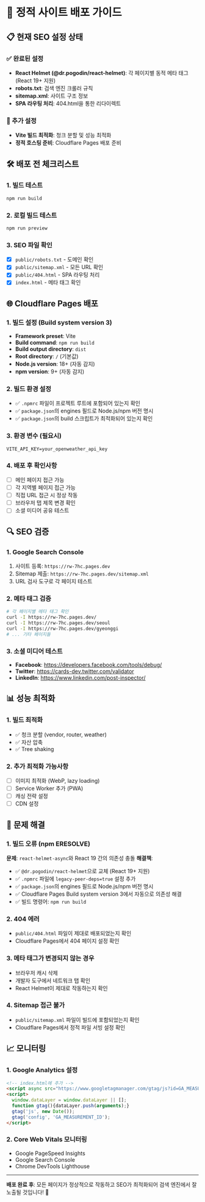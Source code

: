 # 🚀 정적 사이트 배포 가이드

## 📋 현재 SEO 설정 상태

### ✅ 완료된 설정
- **React Helmet (@dr.pogodin/react-helmet)**: 각 페이지별 동적 메타 태그 (React 19+ 지원)
- **robots.txt**: 검색 엔진 크롤러 규칙
- **sitemap.xml**: 사이트 구조 정보
- **SPA 라우팅 처리**: 404.html을 통한 리다이렉트

### 🔧 추가 설정
- **Vite 빌드 최적화**: 청크 분할 및 성능 최적화
- **정적 호스팅 준비**: Cloudflare Pages 배포 준비

## 🛠️ 배포 전 체크리스트

### 1. 빌드 테스트
```bash
npm run build
```

### 2. 로컬 빌드 테스트
```bash
npm run preview
```

### 3. SEO 파일 확인
- [x] `public/robots.txt` - 도메인 확인
- [x] `public/sitemap.xml` - 모든 URL 확인
- [x] `public/404.html` - SPA 라우팅 처리
- [x] `index.html` - 메타 태그 확인

## 🌐 Cloudflare Pages 배포

### 1. 빌드 설정 (Build system version 3)
- **Framework preset**: Vite
- **Build command**: `npm run build`
- **Build output directory**: `dist`
- **Root directory**: `/` (기본값)
- **Node.js version**: 18+ (자동 감지)
- **npm version**: 9+ (자동 감지)

### 2. 빌드 환경 설정
- ✅ `.npmrc` 파일이 프로젝트 루트에 포함되어 있는지 확인
- ✅ `package.json`의 engines 필드로 Node.js/npm 버전 명시
- ✅ `package.json`의 build 스크립트가 최적화되어 있는지 확인

### 3. 환경 변수 (필요시)
```
VITE_API_KEY=your_openweather_api_key
```

### 4. 배포 후 확인사항
- [ ] 메인 페이지 접근 가능
- [ ] 각 지역별 페이지 접근 가능
- [ ] 직접 URL 접근 시 정상 작동
- [ ] 브라우저 탭 제목 변경 확인
- [ ] 소셜 미디어 공유 테스트

## 🔍 SEO 검증

### 1. Google Search Console
1. 사이트 등록: `https://rw-7hc.pages.dev`
2. Sitemap 제출: `https://rw-7hc.pages.dev/sitemap.xml`
3. URL 검사 도구로 각 페이지 테스트

### 2. 메타 태그 검증
```bash
# 각 페이지별 메타 태그 확인
curl -I https://rw-7hc.pages.dev/
curl -I https://rw-7hc.pages.dev/seoul
curl -I https://rw-7hc.pages.dev/gyeonggi
# ... 기타 페이지들
```

### 3. 소셜 미디어 테스트
- **Facebook**: https://developers.facebook.com/tools/debug/
- **Twitter**: https://cards-dev.twitter.com/validator
- **LinkedIn**: https://www.linkedin.com/post-inspector/

## 📊 성능 최적화

### 1. 빌드 최적화
- ✅ 청크 분할 (vendor, router, weather)
- ✅ 자산 압축
- ✅ Tree shaking

### 2. 추가 최적화 가능사항
- [ ] 이미지 최적화 (WebP, lazy loading)
- [ ] Service Worker 추가 (PWA)
- [ ] 캐싱 전략 설정
- [ ] CDN 설정

## 🐛 문제 해결

### 1. 빌드 오류 (npm ERESOLVE)
**문제**: `react-helmet-async`와 React 19 간의 의존성 충돌
**해결책**:
- ✅ `@dr.pogodin/react-helmet`으로 교체 (React 19+ 지원)
- ✅ `.npmrc` 파일에 `legacy-peer-deps=true` 설정 추가
- ✅ `package.json`의 engines 필드로 Node.js/npm 버전 명시
- ✅ Cloudflare Pages Build system version 3에서 자동으로 의존성 해결
- ✅ 빌드 명령어: `npm run build`

### 2. 404 에러
- `public/404.html` 파일이 제대로 배포되었는지 확인
- Cloudflare Pages에서 404 페이지 설정 확인

### 3. 메타 태그가 변경되지 않는 경우
- 브라우저 캐시 삭제
- 개발자 도구에서 네트워크 탭 확인
- React Helmet이 제대로 작동하는지 확인

### 4. Sitemap 접근 불가
- `public/sitemap.xml` 파일이 빌드에 포함되었는지 확인
- Cloudflare Pages에서 정적 파일 서빙 설정 확인

## 📈 모니터링

### 1. Google Analytics 설정
```html
<!-- index.html에 추가 -->
<script async src="https://www.googletagmanager.com/gtag/js?id=GA_MEASUREMENT_ID"></script>
<script>
  window.dataLayer = window.dataLayer || [];
  function gtag(){dataLayer.push(arguments);}
  gtag('js', new Date());
  gtag('config', 'GA_MEASUREMENT_ID');
</script>
```

### 2. Core Web Vitals 모니터링
- Google PageSpeed Insights
- Google Search Console
- Chrome DevTools Lighthouse

---

**배포 완료 후**: 모든 페이지가 정상적으로 작동하고 SEO가 최적화되어 검색 엔진에서 잘 노출될 것입니다! 🎯 